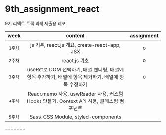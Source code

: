 # 9th_assignment_react
9기 리액트 트랙 과제 제출용 레포


| week | content | assignment |
|:------:|:------:|:------:|
|`1주차`| js 기본, react.js 개요, create-react-app, JSX| o |
|`2주차`| react.js 기초| o |
|`3주차`| useRef로 DOM 선택하기, 배열 렌더링, 배열에 항목 추가하기, 배열에 항목 제거하기. 배열에 항목 수정하기 | o |
|`4주차`| Reacr.memo 사용, uswReader 사용, 커스텀 Hooks 만들기, Context API 사용, 클래스형 컴포넌트 | |
|`5주차`| Sass, CSS Module, styled-components | |
=======
